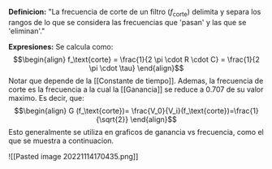 **Definicion:**
"La frecuencia de corte de un filtro ($f_\text{corte}$) delimita y separa los rangos de lo que se considera las frecuencias que 'pasan' y las que se 'eliminan'."

**Expresiones:**
Se calcula como:
$$\begin{align}
f_\text{corte} = \frac{1}{2 \pi \cdot R \cdot C} = \frac{1}{2 \pi \cdot \tau} 
\end{align}$$
Notar que depende de la [[Constante de tiempo]].
Ademas, la frecuencia de corte es la frecuencia a la cual la [[Ganancia]] se reduce a 0.707 de su valor maximo.
Es decir, que:
$$\begin{align}
G (f_\text{corte})= \frac{V_0}{V_i}(f_\text{corte})=\frac{1}{\sqrt{2}}
\end{align}$$
Esto generalmente se utiliza en graficos de ganancia vs frecuencia, como el que se muestra a continuacion.

![[Pasted image 20221114170435.png]]


